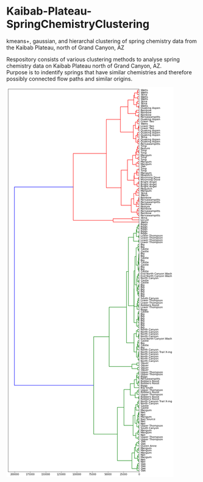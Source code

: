 # Kaibab-Plateau-SpringChemistryClustering
kmeans+, gaussian, and hierarchal clustering of spring chemistry data from the Kaibab Plateau, north of Grand Canyon, AZ 

Respository consists of various clustering methods to analyse spring chemistry data on Kaibab Plateau north of Grand Canyon, AZ.  
Purpose is to indentify springs that have similar chemistries and therefore possibly connected flow paths and similar origins.


![Hierarchical Clustering based on water chemistry of Spring on the Kaibab Plateau north of Grand Canyon, AZ](/h_cluster_KP-Springs.png)

